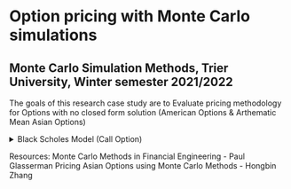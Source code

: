 # Option pricing with Monte Carlo simulations
## Monte Carlo Simulation Methods, Trier University, Winter semester 2021/2022

The goals of this research case study are to Evaluate pricing methodology for Options with no closed form solution (American Options & Arthematic Mean Asian Options)


<details><summary>Black Scholes Model (Call Option)</summary>
<p>
  
| Variables | Description |
| --------- | ----------- |
| **C**     |  Call Option Price |
| **N**     | CDF of the Normal Distribution |
| **S(t)**    | Spot Price of Asset |
| **K**     | Strike price |
| **r**     | risk-free interest rate |
| **t**     | time to maturity |
| **σ**     | volatility of the asset | 

![Black Scholes Call](https://user-images.githubusercontent.com/62930497/151790833-0f3a08e5-5053-4544-b41c-091ce2504cd2.PNG)

</p>
</details>






Resources:
Monte Carlo Methods in Financial Engineering - Paul Glasserman
Pricing Asian Options using Monte Carlo Methods - Hongbin Zhang
